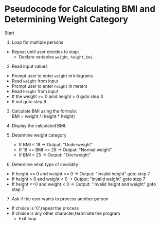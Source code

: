 # Pseudocode for Calculating BMI and Determining Weight Category

Start

1. Loop for multiple persons
- Repeat until user decides to stop:
  - Declare variables `weight`, `height`, `bmi`

2. Read input values
  - Prompt user to enter `weight` in kilograms
  - Read `weight` from input
  - Prompt user to enter `height` in meters
  - Read `height` from input
  - If the weight >= 0 amd height > 0 goto step 3
  - If not goto step 6

3. Calculate BMI using the formula:  
   BMI = weight / (height * height)

4. Display the calculated BMI.

5. Determine weight category
   - If BMI < 18 → Output: "Underweight"
   - If 18 <= BMI <= 25 → Output: "Normal weight"
   - If BMI > 25 → Output: "Overweight"
     
6.  Determine what type of invalidity 
   - If height <= 0 and weight >= 0 → Output: "invalid height" goto step 7
   - If height > 0 and weight < 0 → Output: "invalid weight" goto step 7
   - If height <=0 and weight < 0 → Output: "invalid height and weight" goto step 7
7. Ask if the user wants to process another person
  - If choice is  '0',repeat the process  
  - if choice is  any other character,terminate the program
    - Exit loop
